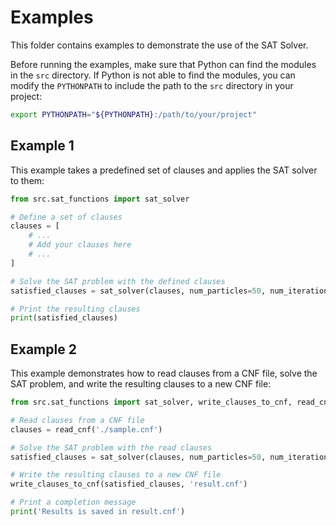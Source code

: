 # Examples

This folder contains examples to demonstrate the use of the SAT Solver.

Before running the examples, make sure that Python can find the modules in the `src` directory. If Python is not able to find the modules, you can modify the `PYTHONPATH` to include the path to the `src` directory in your project:

```bash
export PYTHONPATH="${PYTHONPATH}:/path/to/your/project"
```

## Example 1
This example takes a predefined set of clauses and applies the SAT solver to them:

```python 
from src.sat_functions import sat_solver

# Define a set of clauses
clauses = [
    # ...
    # Add your clauses here
    # ...
]

# Solve the SAT problem with the defined clauses
satisfied_clauses = sat_solver(clauses, num_particles=50, num_iterations=100)

# Print the resulting clauses
print(satisfied_clauses)

```


## Example 2
This example demonstrates how to read clauses from a CNF file, solve the SAT problem, and write the resulting clauses to a new CNF file:
```python
from src.sat_functions import sat_solver, write_clauses_to_cnf, read_cnf

# Read clauses from a CNF file
clauses = read_cnf('./sample.cnf')

# Solve the SAT problem with the read clauses
satisfied_clauses = sat_solver(clauses, num_particles=50, num_iterations=100)

# Write the resulting clauses to a new CNF file
write_clauses_to_cnf(satisfied_clauses, 'result.cnf')

# Print a completion message
print('Results is saved in result.cnf')

```
